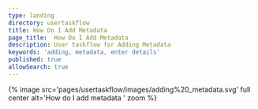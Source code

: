 ```yaml
---
type: landing
directory: usertaskflow
title: How Do I Add Metadata
page_title:  How Do I Add Metadata
description: User taskflow for Adding Metadata
keywords: 'adding, metadata, enter details'
published: true
allowSearch: true
---
```

{% image src='pages/usertaskflow/images/adding%20_metadata.svg' full center  alt='How do I add metadata '  zoom %} 
